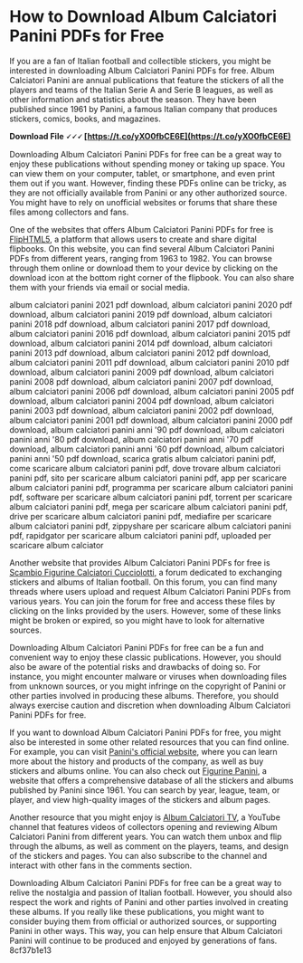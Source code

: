 
 
# How to Download Album Calciatori Panini PDFs for Free
 
If you are a fan of Italian football and collectible stickers, you might be interested in downloading Album Calciatori Panini PDFs for free. Album Calciatori Panini are annual publications that feature the stickers of all the players and teams of the Italian Serie A and Serie B leagues, as well as other information and statistics about the season. They have been published since 1961 by Panini, a famous Italian company that produces stickers, comics, books, and magazines.
 
**Download File 🗸🗸🗸 [https://t.co/yXO0fbCE6E](https://t.co/yXO0fbCE6E)**


 
Downloading Album Calciatori Panini PDFs for free can be a great way to enjoy these publications without spending money or taking up space. You can view them on your computer, tablet, or smartphone, and even print them out if you want. However, finding these PDFs online can be tricky, as they are not officially available from Panini or any other authorized source. You might have to rely on unofficial websites or forums that share these files among collectors and fans.
 
One of the websites that offers Album Calciatori Panini PDFs for free is [FlipHTML5](https://fliphtml5.com/dslmn), a platform that allows users to create and share digital flipbooks. On this website, you can find several Album Calciatori Panini PDFs from different years, ranging from 1963 to 1982. You can browse through them online or download them to your device by clicking on the download icon at the bottom right corner of the flipbook. You can also share them with your friends via email or social media.
 
album calciatori panini 2021 pdf download,  album calciatori panini 2020 pdf download,  album calciatori panini 2019 pdf download,  album calciatori panini 2018 pdf download,  album calciatori panini 2017 pdf download,  album calciatori panini 2016 pdf download,  album calciatori panini 2015 pdf download,  album calciatori panini 2014 pdf download,  album calciatori panini 2013 pdf download,  album calciatori panini 2012 pdf download,  album calciatori panini 2011 pdf download,  album calciatori panini 2010 pdf download,  album calciatori panini 2009 pdf download,  album calciatori panini 2008 pdf download,  album calciatori panini 2007 pdf download,  album calciatori panini 2006 pdf download,  album calciatori panini 2005 pdf download,  album calciatori panini 2004 pdf download,  album calciatori panini 2003 pdf download,  album calciatori panini 2002 pdf download,  album calciatori panini 2001 pdf download,  album calciatori panini 2000 pdf download,  album calciatori panini anni '90 pdf download,  album calciatori panini anni '80 pdf download,  album calciatori panini anni '70 pdf download,  album calciatori panini anni '60 pdf download,  album calciatori panini anni '50 pdf download,  scarica gratis album calciatori panini pdf,  come scaricare album calciatori panini pdf,  dove trovare album calciatori panini pdf,  sito per scaricare album calciatori panini pdf,  app per scaricare album calciatori panini pdf,  programma per scaricare album calciatori panini pdf,  software per scaricare album calciatori panini pdf,  torrent per scaricare album calciatori panini pdf,  mega per scaricare album calciatori panini pdf,  drive per scaricare album calciatori panini pdf,  mediafire per scaricare album calciatori panini pdf,  zippyshare per scaricare album calciatori panini pdf,  rapidgator per scaricare album calciatori panini pdf,  uploaded per scaricare album calciator
 
Another website that provides Album Calciatori Panini PDFs for free is [Scambio Figurine Calciatori Cucciolotti](https://scambiofigurinecalciatoricucciolotti.forumcommunity.net/), a forum dedicated to exchanging stickers and albums of Italian football. On this forum, you can find many threads where users upload and request Album Calciatori Panini PDFs from various years. You can join the forum for free and access these files by clicking on the links provided by the users. However, some of these links might be broken or expired, so you might have to look for alternative sources.
 
Downloading Album Calciatori Panini PDFs for free can be a fun and convenient way to enjoy these classic publications. However, you should also be aware of the potential risks and drawbacks of doing so. For instance, you might encounter malware or viruses when downloading files from unknown sources, or you might infringe on the copyright of Panini or other parties involved in producing these albums. Therefore, you should always exercise caution and discretion when downloading Album Calciatori Panini PDFs for free.
  
If you want to download Album Calciatori Panini PDFs for free, you might also be interested in some other related resources that you can find online. For example, you can visit [Panini's official website](https://www.paninigroup.com/en/home/), where you can learn more about the history and products of the company, as well as buy stickers and albums online. You can also check out [Figurine Panini](https://www.figurinepanini.it/), a website that offers a comprehensive database of all the stickers and albums published by Panini since 1961. You can search by year, league, team, or player, and view high-quality images of the stickers and album pages.
 
Another resource that you might enjoy is [Album Calciatori TV](https://www.youtube.com/channel/UC9XZ0n0fQ6lW8w8x2g7yQ2w), a YouTube channel that features videos of collectors opening and reviewing Album Calciatori Panini from different years. You can watch them unbox and flip through the albums, as well as comment on the players, teams, and design of the stickers and pages. You can also subscribe to the channel and interact with other fans in the comments section.
 
Downloading Album Calciatori Panini PDFs for free can be a great way to relive the nostalgia and passion of Italian football. However, you should also respect the work and rights of Panini and other parties involved in creating these albums. If you really like these publications, you might want to consider buying them from official or authorized sources, or supporting Panini in other ways. This way, you can help ensure that Album Calciatori Panini will continue to be produced and enjoyed by generations of fans.
 8cf37b1e13
 
